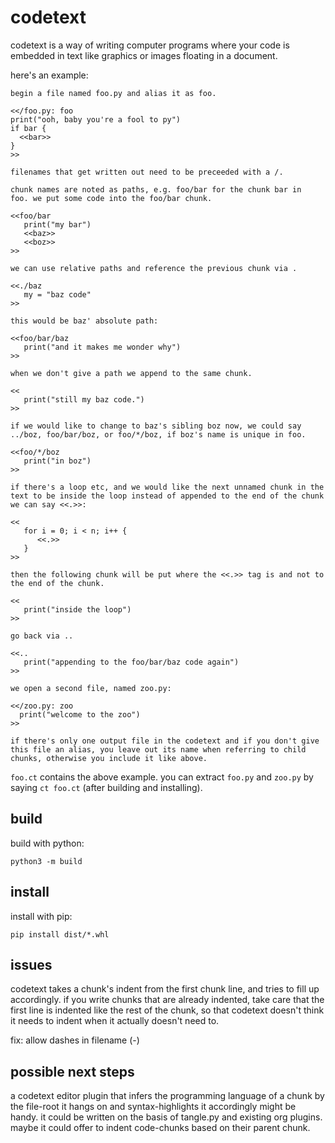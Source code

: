 # codetext

codetext is a way of writing computer programs where your code is
embedded in text like graphics or images floating in a document.

here's an example:

```
begin a file named foo.py and alias it as foo.

<</foo.py: foo
print("ooh, baby you're a fool to py") 
if bar {
  <<bar>>
}
>>

filenames that get written out need to be preceeded with a /.

chunk names are noted as paths, e.g. foo/bar for the chunk bar in
foo. we put some code into the foo/bar chunk.

<<foo/bar
   print("my bar")
   <<baz>>
   <<boz>>
>>

we can use relative paths and reference the previous chunk via .

<<./baz
   my = "baz code"
>>

this would be baz' absolute path:

<<foo/bar/baz
   print("and it makes me wonder why")
>>

when we don't give a path we append to the same chunk.

<<
   print("still my baz code.")
>>

if we would like to change to baz's sibling boz now, we could say
../boz, foo/bar/boz, or foo/*/boz, if boz's name is unique in foo.

<<foo/*/boz
   print("in boz")
>>

if there's a loop etc, and we would like the next unnamed chunk in the
text to be inside the loop instead of appended to the end of the chunk
we can say <<.>>:

<<
   for i = 0; i < n; i++ {
      <<.>>
   }
>>

then the following chunk will be put where the <<.>> tag is and not to
the end of the chunk.

<<
   print("inside the loop")
>>

go back via ..

<<..
   print("appending to the foo/bar/baz code again")
>>

we open a second file, named zoo.py:

<</zoo.py: zoo
  print("welcome to the zoo")
>>

if there's only one output file in the codetext and if you don't give
this file an alias, you leave out its name when referring to child
chunks, otherwise you include it like above.

```

`foo.ct` contains the above example. you can extract `foo.py` and `zoo.py`
by saying `ct foo.ct` (after building and installing).

## build

build with python:

```
python3 -m build
```

## install

install with pip:

```
pip install dist/*.whl
```

## issues

codetext takes a chunk's indent from the first chunk line, and tries
to fill up accordingly. if you write chunks that are already indented,
take care that the first line is indented like the rest of the chunk,
so that codetext doesn't think it needs to indent when it actually
doesn't need to.

fix: allow dashes in filename (-)

## possible next steps

a codetext editor plugin that infers the programming language
of a chunk by the file-root it hangs on and syntax-highlights
it accordingly might be handy. it could be written on the basis of
tangle.py and existing org plugins. maybe it could offer to indent
code-chunks based on their parent chunk.